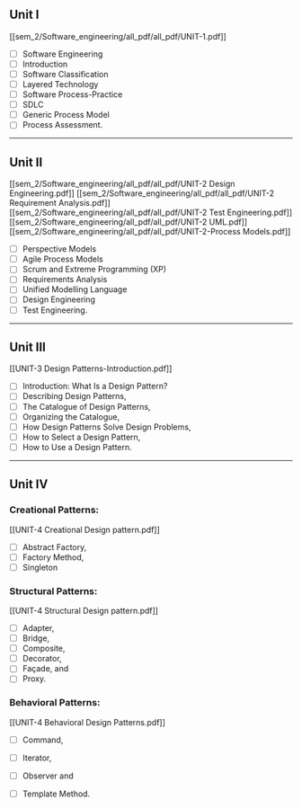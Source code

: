 ## Unit I
[[sem_2/Software_engineering/all_pdf/all_pdf/UNIT-1.pdf]]

- [ ] Software Engineering 
- [ ] Introduction 
- [ ] Software Classification 
- [ ] Layered Technology 
- [ ] Software Process-Practice 
- [ ] SDLC 
- [ ] Generic Process Model
- [ ] Process Assessment.

---
## Unit II
[[sem_2/Software_engineering/all_pdf/all_pdf/UNIT-2 Design Engineering.pdf]]
[[sem_2/Software_engineering/all_pdf/all_pdf/UNIT-2 Requirement Analysis.pdf]]
[[sem_2/Software_engineering/all_pdf/all_pdf/UNIT-2 Test Engineering.pdf]]
[[sem_2/Software_engineering/all_pdf/all_pdf/UNIT-2 UML.pdf]]
[[sem_2/Software_engineering/all_pdf/all_pdf/UNIT-2-Process Models.pdf]]




- [ ] Perspective Models 
- [ ] Agile Process Models 
- [ ] Scrum and Extreme Programming (XP)
- [ ] Requirements Analysis 
- [ ] Unified Modelling Language 
- [ ] Design Engineering 
- [ ] Test Engineering. 

---
## Unit III
[[UNIT-3 Design Patterns-Introduction.pdf]]

- [ ] Introduction: What Is a Design Pattern? 
- [ ] Describing Design Patterns, 
- [ ] The Catalogue of Design Patterns, 
- [ ] Organizing the Catalogue, 
- [ ] How Design Patterns Solve Design Problems, 
- [ ] How to Select a Design Pattern, 
- [ ] How to Use a Design Pattern.

---
## Unit IV


### **Creational Patterns:** 
[[UNIT-4 Creational Design pattern.pdf]]

- [ ] Abstract Factory, 
- [ ] Factory Method, 
- [ ] Singleton 
### **Structural Patterns:** 
[[UNIT-4 Structural Design pattern.pdf]]

- [ ] Adapter, 
- [ ] Bridge, 
- [ ] Composite, 
- [ ] Decorator, 
- [ ] Façade, and 
- [ ] Proxy. 
### **Behavioral Patterns:** 
[[UNIT-4 Behavioral Design Patterns.pdf]]

- [ ] Command, 
- [ ] Iterator, 
- [ ] Observer and 
- [ ] Template Method. 

